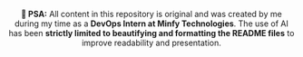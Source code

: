 <p align="center"><strong>📢 PSA:</strong> All content in this repository is original and was created by me during my time as a <strong>DevOps Intern at Minfy Technologies</strong>. The use of AI has been <strong>strictly limited to beautifying and formatting the README files</strong> to improve readability and presentation.</p>
